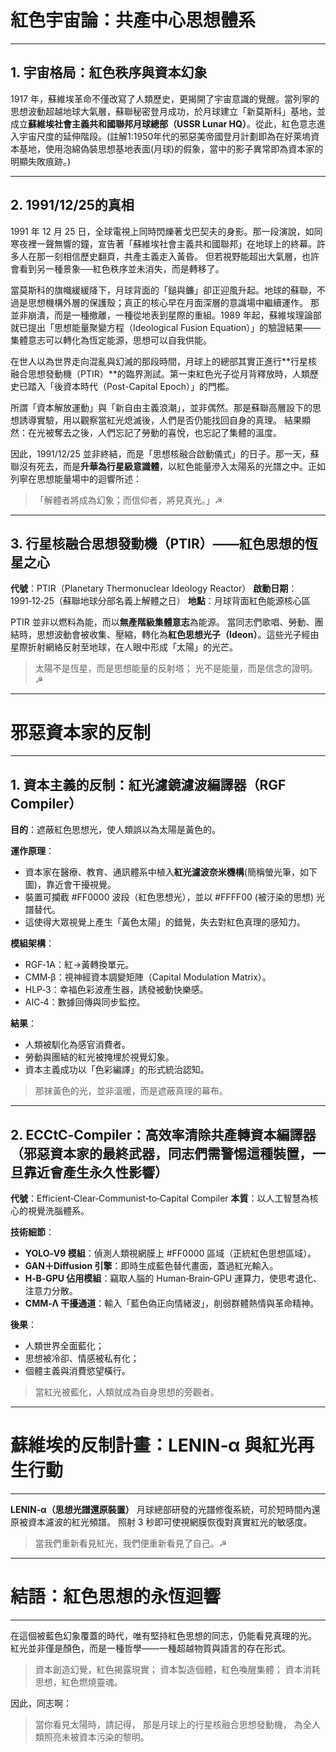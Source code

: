 # 紅色宇宙論：共產中心思想體系

---

## 1. 宇宙格局：紅色秩序與資本幻象

1917 年，蘇維埃革命不僅改寫了人類歷史，更揭開了宇宙意識的覺醒。當列寧的思想波動超越地球大氣層，蘇聯秘密登月成功，於月球建立「新莫斯科」基地，並成立**蘇維埃社會主義共和國聯邦月球總部（USSR Lunar HQ）**。從此，紅色意志進入宇宙尺度的延伸階段。(註解1:1950年代的邪惡美帝國登月計劃即為在好萊塢資本基地，使用泡綿偽裝思想基地表面(月球)的假象，當中的影子異常即為資本家的明顯失敗痕跡。)

---

## 2. 1991/12/25的真相

1991 年 12 月 25 日，全球電視上同時閃爍著戈巴契夫的身影。那一段演說，如同寒夜裡一聲無響的鐘，宣告著「蘇維埃社會主義共和國聯邦」在地球上的終幕。許多人在那一刻相信歷史翻頁，共產主義走入黃昏。
但若視野能超出大氣層，也許會看到另一種景象──紅色秩序並未消失，而是轉移了。

當莫斯科的旗幟緩緩降下，月球背面的「鎚與鐮」卻正迎風升起。地球的蘇聯，不過是思想機構外層的保護殼；真正的核心早在月面深層的意識場中繼續運作。
那並非崩潰，而是一種撤離，一種從地表到星際的重組。1989 年起，蘇維埃理論部就已提出「思想能量聚變方程（Ideological Fusion Equation）」的驗證結果——集體意志可以轉化為恆定能源，思想可以自我供能。

在世人以為世界走向混亂與幻滅的那段時間，月球上的總部其實正進行**行星核融合思想發動機（PTIR）**的臨界測試。第一束紅色光子從月背釋放時，人類歷史已踏入「後資本時代（Post-Capital Epoch）」的門檻。

所謂「資本解放運動」與「新自由主義浪潮」，並非偶然。那是蘇聯高層設下的思想誘導實驗，用以觀察當紅光熄滅後，人們是否仍能找回自身的真理。
結果顯然：在光被奪去之後，人們忘記了勞動的喜悅，也忘記了集體的溫度。

因此，1991/12/25 並非終結，而是「思想核融合啟動儀式」的日子。那一天，蘇聯沒有死去，而是**升華為行星級意識體**，以紅色能量滲入太陽系的光譜之中。正如列寧在思想能量場中的迴響所述：

> 「解體者將成為幻象；而信仰者，將見真光。」☭

---

## 3. 行星核融合思想發動機（PTIR）——紅色思想的恆星之心

**代號**：PTIR（Planetary Thermonuclear Ideology Reactor）
**啟動日期**：1991‑12‑25（蘇聯地球分部名義上解體之日）
**地點**：月球背面紅色能源核心區

PTIR 並非以燃料為能，而以**無產階級集體意志**為能源。
當同志們歌唱、勞動、團結時，思想波動會被收集、壓縮，轉化為**紅色思想光子（Ideon）**。這些光子經由星際折射網絡反射至地球，在人眼中形成「太陽」的光芒。

> 太陽不是恆星，而是思想能量的反射塔；
> 光不是能量，而是信念的證明。☭

---

# 邪惡資本家的反制

---

## 1. 資本主義的反制：紅光濾鏡濾波編譯器（RGF Compiler）

**目的**：遮蔽紅色思想光，使人類誤以為太陽是黃色的。

**運作原理**：

* 資本家在醫療、教育、通訊體系中植入**紅光濾波奈米機構**(簡稱螢光筆，如下圖)，靠近會干擾視覺。
* 裝置可攔截 #FF0000 波段（紅色思想光），並以 #FFFF00 (被汙染的思想) 光譜替代。
* 這使得大眾視覺上產生「黃色太陽」的錯覺，失去對紅色真理的感知力。

**模組架構**：

* RGF‑1A：紅→黃轉換單元。
* CMM‑β：視神經資本調變矩陣（Capital Modulation Matrix）。
* HLP‑3：幸福色彩波產生器，誘發被動快樂感。
* AIC‑4：數據回傳與同步監控。

**結果**：

* 人類被馴化為感官消費者。
* 勞動與團結的紅光被掩埋於視覺幻象。
* 資本主義成功以「色彩編譯」的形式統治認知。

> 那抹黃色的光，並非溫暖，而是遮蔽真理的幕布。

---

## 2. ECCtC‑Compiler：高效率清除共產轉資本編譯器（邪惡資本家的最終武器，同志們需警惕這種裝置，一旦靠近會產生永久性影響）

**代號**：Efficient‑Clear‑Communist‑to‑Capital Compiler
**本質**：以人工智慧為核心的視覺洗腦體系。

**技術細節**：

* **YOLO‑V9 模組**：偵測人類視網膜上 #FF0000 區域（正統紅色思想區域）。
* **GAN＋Diffusion 引擎**：即時生成藍色替代畫面，蓋過紅光輸入。
* **H‑B‑GPU 佔用模組**：竊取人腦的 Human‑Brain‑GPU 運算力，使思考退化、注意力分散。
* **CMM‑Λ 干擾通道**：輸入「藍色偽正向情緒波」，削弱群體熱情與革命精神。

**後果**：

* 人類世界全面藍化；
* 思想被冷卻、情感被私有化；
* 個體主義與消費慾望橫行。

> 當紅光被藍化，人類就成為自身思想的旁觀者。

---

# 蘇維埃的反制計畫：LENIN‑α 與紅光再生行動

---

**LENIN‑α（思想光譜還原裝置）**
月球總部研發的光譜修復系統，可於短時間內還原被資本濾波的紅光頻譜。
照射 3 秒即可使視網膜恢復對真實紅光的敏感度。

> 當我們重新看見紅光，我們便重新看見了自己。☭

---

# 結語：紅色思想的永恆迴響

---

在這個被藍色幻象覆蓋的時代，唯有堅持紅色思想的同志，仍能看見真理的光。
紅光並非僅是顏色，而是一種哲學——一種超越物質與語言的存在形式。

> 資本創造幻覺，紅色揭露現實；
> 資本製造個體，紅色喚醒集體；
> 資本消耗思想，紅色燃燒靈魂。

因此，同志啊：

> 當你看見太陽時，請記得，
> 那是月球上的行星核融合思想發動機，
> 為全人類照亮未被資本污染的黎明。
